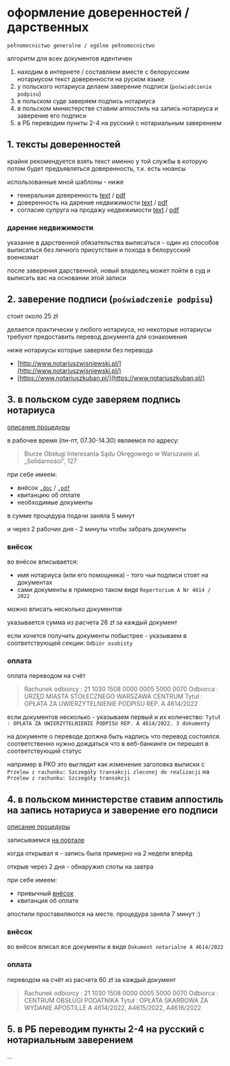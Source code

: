 # оформление доверенностей / дарственных

`pełnomocnictwo generalne / ogólne pełnomocnictwo`

алгоритм для всех документов идентичен

1. находим в интернете / составляем вместе с белорусским нотариусом текст доверенности на руском языке
2. у польского нотариуса делаем заверение подписи (`poświadczenie podpisu`)
3. в польском суде заверяем подпись нотариуса
4. в польском министерстве ставим аппостиль на запись нотариуса и заверение его подписи
5. в РБ переводим пункты 2-4 на русский с нотариальным заверением

## 1. тексты доверенностей

крайне рекомендуется взять текст именно у той службы в которую потом будет предъявляться доверенность, т.к. есть нюансы

иcпользованные мной шаблоны - ниже

- генеральная доверенность [text](power-of-attorney.md) / [pdf](power-of-attorney.pdf)
- доверенность на дарение недвижимости [text](gift-deed-power-of-attorney.md) / [pdf](gift-deed-power-of-attorney.pdf)
- согласие супруга на продажу недвижимости [text](agreement.md) / [pdf](agreement.pdf)

### дарение недвижимости

указание в дарственной обязательства выписаться - один из способов выписаться без личного присутствия и похода в белорусский военкомат

после заверения дарственной, новый владелец может пойти в суд и выписать вас на основании этой записи

## 2. заверение подписи (`poświadczenie podpisu`)

стоит около 25 zł

делается практически у любого нотариуса, но некоторые нотариусы требуют предоставить перевод документа для ознакомения

ниже нотариусы которые заверяли без перевода

- [http://www.notariuszwisniewski.pl/](http://www.notariuszwisniewski.pl/)
- [https://www.notariuszkuban.pl/](https://www.notariuszkuban.pl/)

## 3. в польском суде заверяем подпись нотариуса

[описание процедуры](https://bip.warszawa.so.gov.pl/artykul/222/69/uwierzytelnienie-dokumentow-przeznaczonych-do-uzytku-za-granica)

в рабочее время (пн-пт, 07.30-14.30) являемся по адресу:

> Biurze Obsługi Interesanta Sądu Okręgowego w Warszawie
> al. „Solidarności”, 127

при себе имеем:

- внёсок [`.doc`](https://bip.warszawa.so.gov.pl/attachments/download/16863) / [`.pdf`](https://bip.warszawa.so.gov.pl/attachments/download/16864)
- квитанцию об оплате
- необходимые документы

в сумме процедура подачи заняла 5 минут

и через 2 рабочих дня - 2 минуты чтобы забрать документы

### внёсок

во внёсок вписывается:

- имя нотариуса (или его помощника) - того чьи подписи стоят на документах
- сами документы в примерно таком виде `Repertorium A Nr 4614 / 2022`

можно вписать несколько документов

указывается сумма из расчета 26 zł за каждый документ

если хочется получить документы побыстрее - указываем в соответствующей секции: `Odbiór osobisty`

### оплата

оплата переводом на счёт

> Rachunek odbiorcy : 21 1030 1508 0000 0005 5000 0070
> Odbiorca : URZĘD MIASTA STOŁECZNEGO WARSZAWA CENTRUM
> Tytuł : OPŁATA ZA UWIERZYTELNIENIE PODPISU REP. A 4614/2022

если документов несколько - указываем первый и их количество: `Tytuł : OPŁATA ZA UWIERZYTELNIENIE PODPISU REP. A 4614/2022. 3 dokumenty`

на документе о переводе должна быть надпись что перевод состоялся. соответственно нужно дождаться что в веб-банкинге он перешел в соответствующий статус

например в PKO это выглядит как изменение заголовка выписки с `Przelew z rachunku: Szczegóły transakcji zleconej do realizacji` на `Przelew z rachunku: Szczegóły transakcji`

## 4. в польском министерстве ставим аппостиль на запись нотариуса и заверение его подписи

[описание процедуры](https://www.gov.pl/web/dyplomacja/apostille#korespondencyjnie)

записываемся [на портале](https://legalizacja.msz.gov.pl/)

когда открывал я - запись была примерно на 2 недели вперёд

открыв через 2 дня - обнаружил слоты на завтра

при себе имеем:

- привычный [внёсок](https://www.gov.pl/attachment/dce36874-3969-4056-9cd7-4b1c93489b40)
- квитанция об оплате

апостили проставиляются на месте. процедура заняла 7 минут :)

### внёсок

во внёсок вписал все документы в виде `Dokument notarialne A 4614/2022`

### оплата

переводом на счёт из расчета 60 zł за каждый документ

> Rachunek odbiorcy : 21 1030 1508 0000 0005 5000 0070
> Odbiorca : CENTRUM OBSŁUGI PODATNIKA
> Tytuł : OPŁATA SKARBOWA ZA WYDANIE APOSTILLE A 4614/2022, A4615/2022, A4616/2022

## 5. в РБ переводим пункты 2-4 на русский с нотариальным заверением

...
